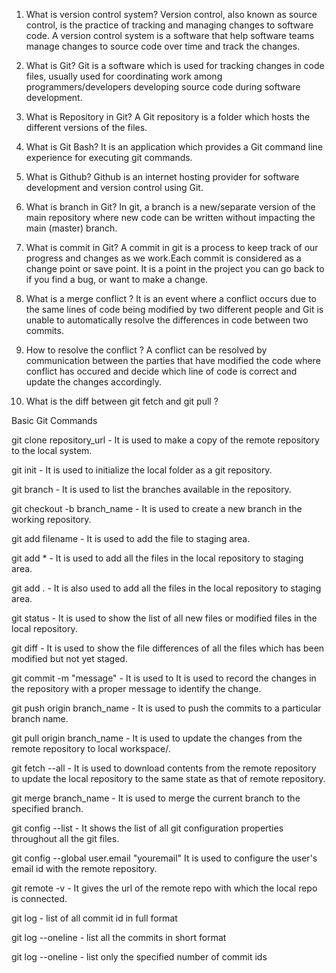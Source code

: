 
1) What is version control system?
Version control, also known as source control, is the practice of tracking and managing changes to software code. A version control system is a software that help software teams manage changes to source code over time and track the changes.

2) What is Git?
 Git is a software which is used for tracking changes in code files, usually used for coordinating work among programmers/developers developing source code during software development.

3) What is Repository in Git?
  A Git repository is a folder which hosts the different versions of the files. 

4) What is Git Bash?
  It is an application which provides a Git command line experience for executing git commands.

5) What is Github?
   Github is an internet hosting provider for software development and version control using Git.

6) What is branch in Git?
  In git, a branch is a new/separate version of the main repository where new code can be written without impacting the main (master) branch.

7) What is commit in Git?
  A commit in git is a process to keep track of our progress and changes as we work.Each commit is considered as a change point or save point. It is a point in the project you can go back to if you find a bug, or want to make a change.
 
8) What is a merge conflict ?
   It is an event where a conflict occurs due to the same lines of code being modified by two different people and Git is unable to automatically resolve the            differences in code between two commits.
10) How to resolve the conflict ? 
    A conflict can be resolved by communication between the parties that have modified the code where conflict has occured and decide which line of code is correct and     update the changes accordingly.
12) What is the diff between git fetch and git pull ?
    


Basic Git Commands

git clone repository_url - It is used to make a copy of the remote repository to the local system.

git init - It is used to initialize the local folder as a git repository.

git branch - It is used to list the branches available in the repository.

git checkout -b branch_name - It is used to create a new branch in the working repository.

git add filename - It is used to add the file to staging area.

git add * - It is used to add all the files in the local repository to staging area.

git add . - It is also used to add all the files in the local repository to staging area.

git status - It is used to show the list of all new files or modified files in the local repository.

git diff - It is used to show the file differences of all the files which has been modified but not yet staged.

git commit -m "message" - It is used to It is used to record the changes in the repository with a proper message to identify the change.

git push origin branch_name - It is used to push the commits to a particular branch name.

git pull origin branch_name - It is used to update the changes from the remote repository to local workspace/.

git fetch --all - It is used to download contents from the remote repository to update the local repository to the same state as that of remote repository.

git merge branch_name - It is used to merge the current branch to the specified branch. 

git config --list - It shows the list of all git configuration properties throughout all the git files.

git config --global user.email "youremail" It is used to configure the user's email id with the remote repository.

git remote -v - It gives the url of the remote repo with which the local repo is connected.

git log - list of all commit id in full format

git log --oneline - list all the commits in short format

git log --oneline <num> - list only the specified number of commit ids



